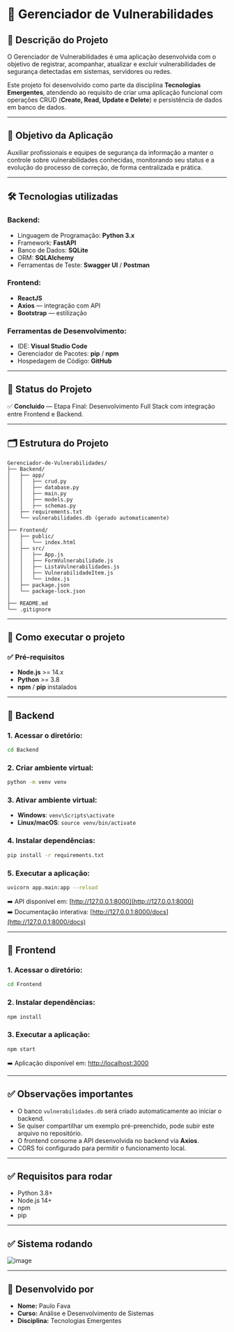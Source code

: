 
# 🔐 Gerenciador de Vulnerabilidades

## 📌 Descrição do Projeto

O Gerenciador de Vulnerabilidades é uma aplicação desenvolvida com o objetivo de registrar, acompanhar, atualizar e excluir vulnerabilidades de segurança detectadas em sistemas, servidores ou redes.

Este projeto foi desenvolvido como parte da disciplina **Tecnologias Emergentes**, atendendo ao requisito de criar uma aplicação funcional com operações CRUD (**Create, Read, Update e Delete**) e persistência de dados em banco de dados.

---

## 🎯 Objetivo da Aplicação

Auxiliar profissionais e equipes de segurança da informação a manter o controle sobre vulnerabilidades conhecidas, monitorando seu status e a evolução do processo de correção, de forma centralizada e prática.

---

## 🛠️ Tecnologias utilizadas

### Backend:
- Linguagem de Programação: **Python 3.x**
- Framework: **FastAPI**
- Banco de Dados: **SQLite**
- ORM: **SQLAlchemy**
- Ferramentas de Teste: **Swagger UI** / **Postman**

### Frontend:
- **ReactJS**
- **Axios** — integração com API
- **Bootstrap** — estilização

### Ferramentas de Desenvolvimento:
- IDE: **Visual Studio Code**
- Gerenciador de Pacotes: **pip** / **npm**
- Hospedagem de Código: **GitHub**

---

## 🚧 Status do Projeto

✅ **Concluído** — Etapa Final: Desenvolvimento Full Stack com integração entre Frontend e Backend.

---

## 🗂️ Estrutura do Projeto

```
Gerenciador-de-Vulnerabilidades/
├── Backend/
│   ├── app/
│   │   ├── crud.py
│   │   ├── database.py
│   │   ├── main.py
│   │   ├── models.py
│   │   ├── schemas.py
│   ├── requirements.txt
│   └── vulnerabilidades.db (gerado automaticamente)
│
├── Frontend/
│   ├── public/
│   │   └── index.html
│   ├── src/
│   │   ├── App.js
│   │   ├── FormVulnerabilidade.js
│   │   ├── ListaVulnerabilidades.js
│   │   ├── VulnerabilidadeItem.js
│   │   └── index.js
│   ├── package.json
│   └── package-lock.json
│
├── README.md
└── .gitignore
```

---

## 🚀 Como executar o projeto

### ✅ Pré-requisitos

- **Node.js** >= 14.x
- **Python** >= 3.8
- **npm** / **pip** instalados

---

## 🔧 Backend

### 1. Acessar o diretório:

```bash
cd Backend
```

### 2. Criar ambiente virtual:

```bash
python -m venv venv
```

### 3. Ativar ambiente virtual:

- **Windows**: `venv\Scripts\activate`
- **Linux/macOS**: `source venv/bin/activate`

### 4. Instalar dependências:

```bash
pip install -r requirements.txt
```

### 5. Executar a aplicação:

```bash
uvicorn app.main:app --reload
```

➡️ API disponível em: [http://127.0.0.1:8000](http://127.0.0.1:8000)  
➡️ Documentação interativa: [http://127.0.0.1:8000/docs](http://127.0.0.1:8000/docs)

---

## 🎨 Frontend

### 1. Acessar o diretório:

```bash
cd Frontend
```

### 2. Instalar dependências:

```bash
npm install
```

### 3. Executar a aplicação:

```bash
npm start
```

➡️ Aplicação disponível em: [http://localhost:3000](http://localhost:3000)

---

## ✅ Observações importantes

- O banco `vulnerabilidades.db` será criado automaticamente ao iniciar o backend.
- Se quiser compartilhar um exemplo pré-preenchido, pode subir este arquivo no repositório.
- O frontend consome a API desenvolvida no backend via **Axios**.
- CORS foi configurado para permitir o funcionamento local.


---

## ✅ Requisitos para rodar

- Python 3.8+
- Node.js 14+
- npm
- pip

---
## ✅ Sistema rodando
![image](https://github.com/user-attachments/assets/71a19d7d-433e-47f5-931f-72491e55da96)

---

## 👤 Desenvolvido por

- **Nome:** Paulo Fava  
- **Curso:** Análise e Desenvolvimento de Sistemas  
- **Disciplina:** Tecnologias Emergentes  
